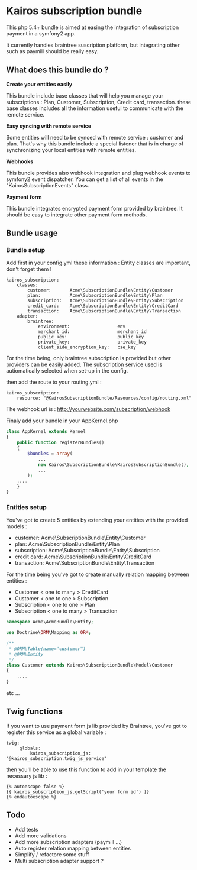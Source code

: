 # Kairos subscription bundle

This php 5.4+ bundle is aimed at easing the integration of subscription payment in a symfony2 app.

It currently handles braintree suscription platform, but integrating other such as paymill should be really easy.

## What does this bundle do ?

**Create your entities easily**

This bundle include base classes that will help you manage your subscriptions : Plan, Customer, Subscription, Credit card, transaction.
these base classes includes all the information useful to communicate with the remote service.

**Easy syncing with remote service**

Some entities will need to be synced with remote service : customer and plan. That's why this bundle include a special
listener that is in charge of synchronizing your local entities with remote entities.

**Webhooks**

This bundle provides also webhook integration and plug webhook events to symfony2 event dispatcher.
You can get a list of all events in the "KairosSubscriptionEvents" class.

**Payment form**

This bundle integrates encrypted payment form provided by braintree. It should be easy to integrate other payment form methods.

## Bundle usage


### Bundle setup

Add first in your config.yml these information :
Entity classes are important, don't forget them !

```
kairos_subscription:
    classes:
        customer:       Acme\SubscriptionBundle\Entity\Customer
        plan:           Acme\SubscriptionBundle\Entity\Plan
        subscription:   Acme\SubscriptionBundle\Entity\Subscription
        credit_card:    Acme\SubscriptionBundle\Entity\CreditCard
        transaction:    Acme\SubscriptionBundle\Entity\Transaction
    adapter:
        braintree:
            environment:                  env
            merchant_id:                  merchant_id
            public_key:                   public_key
            private_key:                  private_key
            client_side_encryption_key:   cse_key
```

For the time being, only braintree subscription is provided but other providers can be easily added.
The subscription service used is autiomatically selected when set-up in the config.


then add the route to your routing.yml :
```
kairos_subscription:
    resource: "@KairosSubscriptionBundle/Resources/config/routing.xml"
```
The webhook url is : http://yourwebsite.com/subscription/webhook


Finaly add your bundle in your AppKernel.php

```php
class AppKernel extends Kernel
{
    public function registerBundles()
    {
        $bundles = array(
            ...
            new Kairos\SubscriptionBundle\KairosSubscriptionBundle(),
            ...
        );
    ....
    }
}
```


### Entities setup

You've got to create 5 entities by extending your entities with the provided models :
* customer:       Acme\SubscriptionBundle\Entity\Customer
* plan:           Acme\SubscriptionBundle\Entity\Plan
* subscription:   Acme\SubscriptionBundle\Entity\Subscription
* credit card:    Acme\SubscriptionBundle\Entity\CreditCard
* transaction:    Acme\SubscriptionBundle\Entity\Transaction

For the time being you've got to create manually relation mapping between entities :
* Customer < one to many > CreditCard
* Customer < one to one > Subscription
* Subscription < one to one > Plan
* Subscription < one to many > Transaction


```php
namespace Acme\AcmeBundle\Entity;

use Doctrine\ORM\Mapping as ORM;

/**
 * @ORM\Table(name="customer")
 * @ORM\Entity
 */
class Customer extends Kairos\SubscriptionBundle\Model\Customer
{
    ....
}

```

etc ...

## Twig functions

If you want to use payment form js lib provided by Braintree, you've got to register this service as a global variable :

```
twig:
     globals:
         kairos_subscription_js: "@kairos_subscription.twig_js_service"
```

then you'll be able to use this function to add in your template the necessary js lib :

 ```
 {% autoescape false %}
 {{ kairos_subscription_js.getScript('your form id') }}
 {% endautoescape %}
 ```


## Todo

* Add tests
* Add more validations
* Add more subscription adapters (paymill ...)
* Auto register relation mapping between entities
* Simplify / refactore some stuff
* Multi subscription adapter support ?